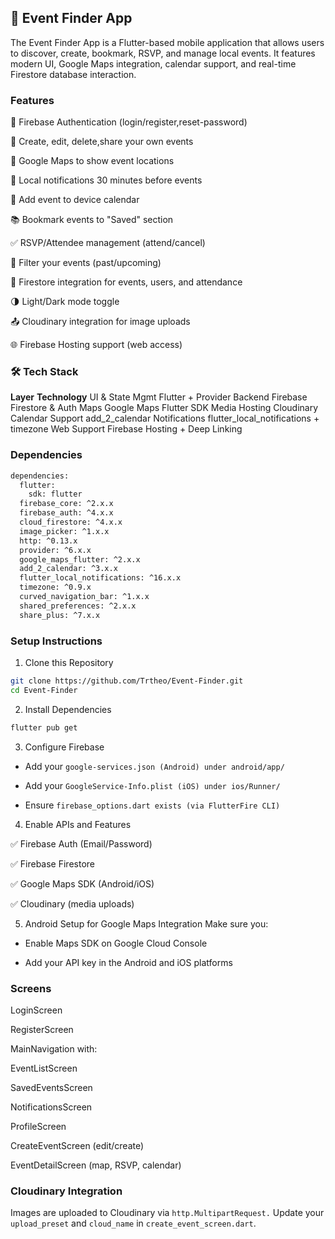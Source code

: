 ## 📱 Event Finder App
The Event Finder App is a Flutter-based mobile application that allows users to discover, create, bookmark, RSVP, and manage local events. It features modern UI, Google Maps integration, calendar support, and real-time Firestore database interaction.

### Features
🔐 Firebase Authentication (login/register,reset-password)

🎉 Create, edit, delete,share your own events

📍 Google Maps to show event locations

🔔 Local notifications 30 minutes before events

📆 Add event to device calendar

📚 Bookmark events to "Saved" section

✅ RSVP/Attendee management (attend/cancel)

🔄 Filter your events (past/upcoming)

📡 Firestore integration for events, users, and attendance

🌗 Light/Dark mode toggle

📤 Cloudinary integration for image uploads

🌐 Firebase Hosting support (web access)

### 🛠️ Tech Stack
**Layer**	                        **Technology**
UI & State Mgmt                  	Flutter + Provider
Backend	                            Firebase Firestore & Auth
Maps	                            Google Maps Flutter SDK
Media Hosting                    	Cloudinary
Calendar Support                 	add_2_calendar
Notifications	                    flutter_local_notifications + timezone
Web Support	                        Firebase Hosting + Deep Linking

###  Dependencies

```bash
dependencies:
  flutter:
    sdk: flutter
  firebase_core: ^2.x.x
  firebase_auth: ^4.x.x
  cloud_firestore: ^4.x.x
  image_picker: ^1.x.x
  http: ^0.13.x
  provider: ^6.x.x
  google_maps_flutter: ^2.x.x
  add_2_calendar: ^3.x.x
  flutter_local_notifications: ^16.x.x
  timezone: ^0.9.x
  curved_navigation_bar: ^1.x.x
  shared_preferences: ^2.x.x
  share_plus: ^7.x.x
```
###  Setup Instructions
1. Clone this Repository

```bash
git clone https://github.com/Trtheo/Event-Finder.git
cd Event-Finder
```
2. Install Dependencies
```bash
flutter pub get
```
3. Configure Firebase
- Add your `google-services.json (Android) under android/app/`

- Add your `GoogleService-Info.plist (iOS) under ios/Runner/`

- Ensure `firebase_options.dart exists (via FlutterFire CLI)`

4. Enable APIs and Features

✅ Firebase Auth (Email/Password)

✅ Firebase Firestore

✅ Google Maps SDK (Android/iOS)

✅ Cloudinary (media uploads)

5. Android Setup for Google Maps Integration
Make sure you:

- Enable Maps SDK on Google Cloud Console

- Add your API key in the Android and iOS platforms

###  Screens
LoginScreen 

RegisterScreen

MainNavigation with:

   EventListScreen

   SavedEventsScreen

NotificationsScreen

ProfileScreen

CreateEventScreen (edit/create)

EventDetailScreen (map, RSVP, calendar)

### Cloudinary Integration
Images are uploaded to Cloudinary via `http.MultipartRequest.` Update your `upload_preset` and `cloud_name` in `create_event_screen.dart`.
